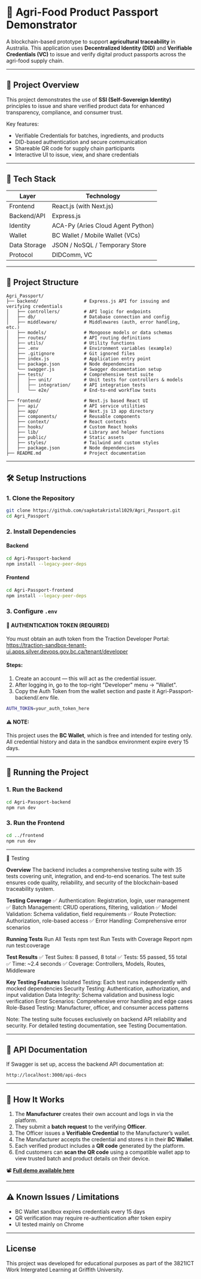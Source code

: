 # 🌾 Agri-Food Product Passport Demonstrator

A blockchain-based prototype to support **agricultural traceability** in Australia. This application uses **Decentralized Identity (DID)** and **Verifiable Credentials (VC)** to issue and verify digital product passports across the agri-food supply chain.

---

## 🚀 Project Overview

This project demonstrates the use of **SSI (Self-Sovereign Identity)** principles to issue and share verified product data for enhanced transparency, compliance, and consumer trust.

Key features:

- Verifiable Credentials for batches, ingredients, and products
- DID-based authentication and secure communication
- Shareable QR code for supply chain participants
- Interactive UI to issue, view, and share credentials

---

## 🧱 Tech Stack

| Layer        | Technology                        |
| ------------ | --------------------------------- |
| Frontend     | React.js (with Next.js)           |
| Backend/API  | Express.js                        |
| Identity     | ACA-Py (Aries Cloud Agent Python) |
| Wallet       | BC Wallet / Mobile Wallet (VCs)   |
| Data Storage | JSON / NoSQL / Temporary Store    |
| Protocol     | DIDComm, VC                       |

---

## 📁 Project Structure

```
Agri_Passport/
├── backend/                 # Express.js API for issuing and verifying credentials
│   ├── controllers/         # API logic for endpoints
│   ├── db/                  # Database connection and config
│   ├── middleware/          # Middlewares (auth, error handling, etc.)
│   ├── models/              # Mongoose models or data schemas
│   ├── routes/              # API routing definitions
│   ├── utils/               # Utility functions
│   ├── .env                 # Environment variables (example)
│   ├── .gitignore           # Git ignored files
│   ├── index.js             # Application entry point
│   ├── package.json         # Node dependencies
│   └── swagger.js           # Swagger documentation setup
│   ├── tests/               # Comprehensive test suite
│   │   ├── unit/            # Unit tests for controllers & models
│   │   ├── integration/     # API integration tests
│   │   └── e2e/             # End-to-end workflow tests
│
├── frontend/                # Next.js based React UI
│   ├── api/                 # API service utilities
│   ├── app/                 # Next.js 13 app directory
│   ├── components/          # Reusable components
│   ├── context/             # React contexts
│   ├── hooks/               # Custom React hooks
│   ├── lib/                 # Library and helper functions
│   ├── public/              # Static assets
│   ├── styles/              # Tailwind and custom styles
│   ├── package.json         # Node dependencies
├── README.md                # Project documentation
```

---

## 🛠️ Setup Instructions

### 1. Clone the Repository

```bash
git clone https://github.com/sapkotakristal1029/Agri_Passport.git
cd Agri_Passport
```

### 2. Install Dependencies

#### Backend

```bash
cd Agri-Passport-backend
npm install --legacy-peer-deps

```

#### Frontend

```bash
cd Agri-Passport-frontend
npm install --legacy-peer-deps
```

### 3. Configure `.env`

#### 🔐 AUTHENTICATION TOKEN (REQUIRED)<br>

You must obtain an auth token from the Traction Developer Portal:<br>
https://traction-sandbox-tenant-ui.apps.silver.devops.gov.bc.ca/tenant/developer

#### Steps:

1.  Create an account — this will act as the credential issuer.
2.  After logging in, go to the top-right "Developer" menu → "Wallet".
3.  Copy the Auth Token from the wallet section and paste it Agri-Passport-backend/.env file.<br>

```bash
AUTH_TOKEN=your_auth_token_here
```

#### ⚠️ NOTE:

This project uses the **BC Wallet**, which is free and intended for testing only.<br>
All credential history and data in the sandbox environment expire every 15 days.

---

## 🧪 Running the Project

### 1. Run the Backend

```bash
cd Agri-Passport-backend
npm run dev
```

### 3. Run the Frontend

```bash
cd ../frontend
npm run dev
```

---

🧪 Testing 

**Overview**
The backend includes a comprehensive testing suite with 35 tests covering unit, integration, and end-to-end scenarios. The test suite ensures code quality, reliability, and security of the blockchain-based traceability system.

**Testing Coverage**
✅ Authentication: Registration, login, user management
✅ Batch Management: CRUD operations, filtering, validation
✅ Model Validation: Schema validation, field requirements
✅ Route Protection: Authorization, role-based access
✅ Error Handling: Comprehensive error scenarios

**Running Tests**
Run All Tests
npm test
Run Tests with Coverage Report
npm run test:coverage

**Test Results**
✅ Test Suites: 8 passed, 8 total
✅ Tests: 55 passed, 55 total  
✅ Time: ~2.4 seconds
✅ Coverage: Controllers, Models, Routes, Middleware

**Key Testing Features**
Isolated Testing: Each test runs independently with mocked dependencies
Security Testing: Authentication, authorization, and input validation
Data Integrity: Schema validation and business logic verification
Error Scenarios: Comprehensive error handling and edge cases
Role-Based Testing: Manufacturer, officer, and consumer access patterns

Note: The testing suite focuses exclusively on backend API reliability and security. For detailed testing documentation, see Testing Documentation.

---

## 📘 API Documentation

If Swagger is set up, access the backend API documentation at:

```bash
http://localhost:3000/api-docs
```

---

## 🔄 How It Works

1. The **Manufacturer** creates their own account and logs in via the platform.
2. They submit a **batch request** to the verifying **Officer**.
3. The Officer issues a **Verifiable Credential** to the Manufacturer’s wallet.
4. The Manufacturer accepts the credential and stores it in their **BC Wallet**.
5. Each verified product includes a **QR code** generated by the platform.
6. End customers can **scan the QR code** using a compatible wallet app to view trusted batch and product details on their device.

📽️ [**Full demo available here**](https://youtu.be/yxhGexWsEPo)

---

## ⚠️ Known Issues / Limitations

- BC Wallet sandbox expires credentials every 15 days<br>
- QR verification may require re-authentication after token expiry<br>
- UI tested mainly on Chrome

---

## License

This project was developed for educational purposes as part of the 3821ICT Work Intergrated Learning at Griffith University.
